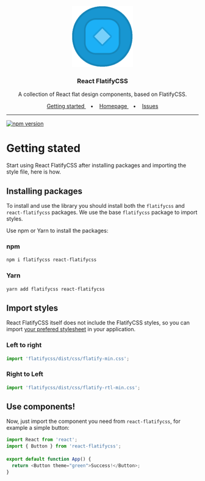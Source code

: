 <p align="center">
  <a target="_blank" href="https://react.flatifycss.com/">
    <img src="https://raw.githubusercontent.com/amir2mi/flatifycss/master/website/static/img/logo.gif" alt="React FlatifyCSS" width="160" height="160">
  </a>
</p>

<h3 align="center">React FlatifyCSS</h3>

<p align="center">
   A collection of React flat design components, based on FlatifyCSS.
</p>

<p align="center">
  <a target="_blank" href="https://react.flatifycss.com/">
    Getting started
  </a>
&nbsp;&nbsp;&nbsp;•&nbsp;&nbsp;&nbsp;   
  <a target="_blank" href="https://react.flatifycss.com/">
    Homepage
  </a>
&nbsp;&nbsp;&nbsp;•&nbsp;&nbsp;&nbsp;   
  <a target="_blank" href="https://github.com/amir2mi/react-flatifycss/issues">
    Issues
  </a>
</p>

<hr>

[![npm version](https://img.shields.io/npm/v/react-flatifycss)](https://www.npmjs.com/package/react-flatifycss)

# Getting stated

Start using React FlatifyCSS after installing packages and importing the style file, here is how.

## Installing packages

To install and use the library you should install both the `flatifycss` and `react-flatifycss` packages. We use the base `flatifycss` package to import styles.

Use npm or Yarn to install the packages:

### npm

```bash
npm i flatifycss react-flatifycss
```

### Yarn

```bash
yarn add flatifycss react-flatifycss
```

## Import styles

React FlatifyCSS itself does not include the FlatifyCSS styles, so you can import <a href="https://flatifycss.com/docs/intro#css" target="_blank">your prefered stylesheet</a> in your application.

<div class="funky-spacer-sm" />

### Left to right

```js
import 'flatifycss/dist/css/flatify-min.css';
```

### Right to Left

```js
import 'flatifycss/dist/css/flatify-rtl-min.css';
```

## Use components!

Now, just import the component you need from `react-flatifycss`, for example a simple button:

```js
import React from 'react';
import { Button } from 'react-flatifycss';

export default function App() {
  return <Button theme="green">Success!</Button>;
}
```
